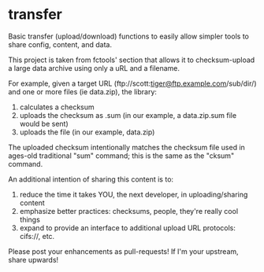transfer
========

Basic transfer (upload/download) functions to easily allow simpler tools to share config, content, and data.

This project is taken from fctools' section that allows it to checksum-upload a large data archive using only a uRL and a filename.

For example, given a target URL (ftp://scott:tiger@ftp.example.com/sub/dir/) and one or more files (ie data.zip), the library:
1) calculates a checksum
2) uploads the checksum as <file>.sum (in our example, a data.zip.sum file would be sent)
3) uploads the file (in our example, data.zip)

The uploaded checksum intentionally matches the checksum file used in ages-old traditional "sum" command; this is the same as the "cksum" command.

An additional intention of sharing this content is to:
1) reduce the time it takes YOU, the next developer, in uploading/sharing content
2) emphasize better practices: checksums, people, they're really cool things
3) expand to provide an interface to additional upload URL protocols: cifs://, etc.


Please post your enhancements as pull-requests!  If I'm your upstream, share upwards!
